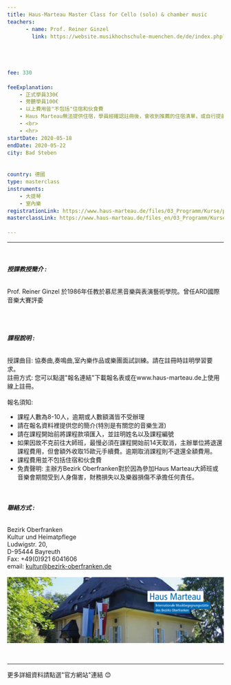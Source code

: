 ```yaml
---
title: Haus-Marteau Master Class for Cello (solo) & chamber music
teachers:
      - name: Prof. Reiner Ginzel 
        link: https://website.musikhochschule-muenchen.de/de/index.php?option=com_content&sectionid=14&task=view&id=93&Itemid=74




fee: 330

feeExplanation: 
    - 正式學員330€
    - 旁聽學員100€
    - 以上費用皆"不包括"住宿和伙食費
    - Haus Marteau無法提供住宿，學員經確認註冊後，會收到推薦的住宿清單，或自行提前上網訂房。   
    - <br>
    - <hr>
startDate: 2020-05-18
endDate: 2020-05-22
city: Bad Steben
      

country: 德國
type: masterclass
instruments:
    - 大提琴
    - 室內樂
registrationLink: https://www.haus-marteau.de/files/03_Programm/Kurse/pdf/14-HM-Kurs-Download-A4-18-20.pdf
masterclassLink: https://www.haus-marteau.de/files_en/03_Programm/Kurse/singleview_kurse.php?id=890&nav=9&subnav=58
    
---
```

<hr>
<br>


###### __授課教授簡介 :__<br> 
Prof. Reiner Ginzel 於1986年任教於慕尼黑音樂與表演藝術學院。曾任ARD國際音樂大賽評委


<br>
<br>

###### __課程說明 :__<br> 
授課曲目: 協奏曲,奏鳴曲,室內樂作品或樂團面試訓練。請在註冊時註明學習要求。<br> 
註冊方式: 您可以點選"報名連結"下載報名表或在www.haus-marteau.de上使用線上註冊。<br>
<br>
報名須知:
- 課程人數為8-10人，逾期或人數額滿皆不受辦理
- 請在報名資料裡提供您的簡介(特別是有關您的音樂生涯)<br>
- 請在課程開始前將課程款項匯入，並註明姓名以及課程編號<br>
- 如果因故不克前往大師班，最慢必須在課程開始前14天取消，主辦單位將退還課程費用，但會額外收取15歐元手續費。逾期取消課程則不退還全額費用。<br>
- 課程費用並不包括住宿和伙食費<br>
- 免責聲明: 主辦方Bezirk Oberfranken對於因為參加Haus Marteau大師班或音樂會期間受到人身傷害，財務損失以及樂器損傷不承擔任何責任。

<br>

###### __聯絡方式 :__<br> 
Bezirk Oberfranken <br>
Kultur und Heimatpflege <br>
Ludwigstr. 20, <br>
D-95444 Bayreuth<br>
Fax: +49(0)921 6041606<br>
email: kultur@bezirk-oberfranken.de
<br>
<br>
<img src="/assets/img/Haus-Marteau/Haus-Marteau.png" class="img-fluid" alt="...">

<br>
<hr>
更多詳細資料請點選"官方網站"連結 😊
